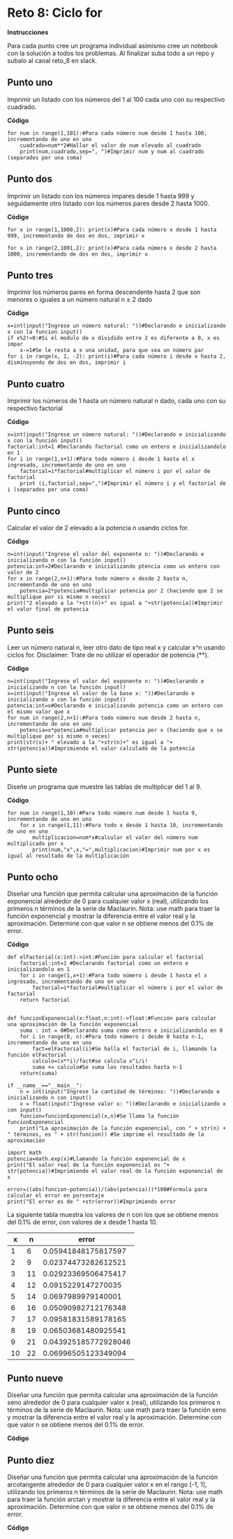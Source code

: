 # Reto 8: Ciclo for

**Instrucciones**

Para cada punto cree un programa individual asimismo cree un notebook con la solución a todos los problemas. Al finalizar suba todo a un repo y subalo al canal reto_8 en slack.

## Punto uno
Imprimir un listado con los números del 1 al 100 cada uno con su respectivo cuadrado.

**Código**
```
for num in range(1,101):#Para cada número num desde 1 hasta 100, incrementando de uno en uno
    cuadrado=num**2#Hallar el valor de num elevado al cuadrado
    print(num,cuadrado,sep=", ")#Imprimir num y num al cuadrado (separados por una coma)
```

## Punto dos
Imprimir un listado con los números impares desde 1 hasta 999 y seguidamente otro listado con los números pares desde 2 hasta 1000.

**Código**
```
for x in range(1,1000,2): print(x)#Para cada número x desde 1 hasta 999, incrementando de dos en dos, imprimir x

for x in range(2,1001,2): print(x)#Para cada número x desde 2 hasta 1000, incrementando de dos en dos, imprimir x
```

## Punto tres
Imprimir los números pares en forma descendente hasta 2 que son menores o iguales a un número natural n ≥ 2 dado

**Código**
```
x=int(input("Ingrese un número natural: "))#Declarando e inicializando x con la funcion input()
if x%2!=0:#Si el modulo de x dividido entre 2 es diferente a 0, x es impar
    x-=1#Se le resta a x una unidad, para que sea un número par
for i in range(x, 1, -2): print(i)#Para cada número i desde x hasta 2, disminuyendo de dos en dos, imprimir i
```

## Punto cuatro
Imprimir los números de 1 hasta un número natural n dado, cada uno con su respectivo factorial

**Código**
```
x=int(input("Ingrese un número natural: "))#Declarando e inicializando x con la función input()
factorial:int=1 #Declarando factorial como un entero e inicializandolo en 1
for i in range(1,x+1):#Para todo número i desde 1 hasta el x ingresado, incrementando de uno en uno
    factorial=i*factorial#multiplicar el número i por el valor de factorial
    print (i,factorial,sep=",")#Imprimir el número i y el factorial de i (separados por una coma)
```
## Punto cinco
Calcular el valor de 2 elevado a la potencia n usando ciclos for.

**Código**
```
n=int(input("Ingrese el valor del exponente n: "))#Declarando e inicializando n con la función input()
potencia:int=2#Declarando e inicializando ptencia como un entero con valor de 2
for x in range(2,n+1):#Para todo número x desde 2 hasta n, incrementando de uno en uno
    potencia=2*potencia#multiplicar potencia por 2 (haciendo que 2 se multiplique por si mismo n veces)
print("2 elevado a la "+str(n)+" es igual a "+str(potencia))#Imprimir el valor final de potencia
```

## Punto seis
Leer un número natural n, leer otro dato de tipo real x y calcular x^n usando ciclos for. Disclaimer: Trate de no utilizar el operador de potencia (**).

**Código**
```
n=int(input("Ingrese el valor del exponente n: "))#Declarando e inicializando n con la función input()
x=int(input("Ingrese el valor de la base x: "))#Declarando e inicializando x con la función input()
potencia:int=x#Declarando e inicializando potencia como un entero con el mismo valor que x
for num in range(2,n+1):#Para todo número num desde 2 hasta n, incrementando de uno en uno
    potencia=x*potencia#multiplicar potencia por x (haciendo que x se multiplique por si mismo n veces)
print(str(x)+ " elevado a la "+str(n)+" es igual a "+ str(potencia))#Imprimiendo el valor calculado de la potencia
```
## Punto siete
Diseñe un programa que muestre las tablas de multiplicar del 1 al 9.

**Código**
```
for num in range(1,10):#Para todo número num desde 1 hasta 9, incrementando de uno en uno
    for x in range(1,11):#Para todo x desde 1 hasta 10, incrementando de uno en uno
        multiplicacion=num*x#calcular el valor del número num multiplicado por x
        print(num,"x",x,"=",multiplicacion)#Imprimir num por x es igual al resultado de la multiplicación
```

## Punto ocho
Diseñar una función que permita calcular una aproximación de la función exponencial alrededor de 0 para cualquier valor x (real), utilizando los primeros n términos de la serie de Maclaurin. Nota: use math para traer la función exponencial y mostrar la diferencia entre el valor real y la aproximación. Determine con que valor n se obtiene menos del 0.1% de error.

**Código**
```
def elFactorial(x:int)->int:#Función para calcular el factorial
    factorial:int=1 #Declarando factorial como un entero e inicializandolo en 1
    for i in range(1,x+1):#Para todo número i desde 1 hasta el x ingresado, incrementando de uno en uno
        factorial=i*factorial#multiplicar el número i por el valor de factorial
    return factorial


def funcionExponencial(x:float,n:int)->float:#Función para calcular una aproximación de la función exponencial
    suma : int = 0#Declarando suma como entero e inicializandolo en 0
    for i in range(0, n):#Para todo número i desde 0 hasta n-1, incrementando de uno en uno
        fact=elFactorial(i)#Se halla el factorial de i, llamando la función elFactorial
        calculo=(x**i)/fact#se calcula x^i/i!
        suma += calculo#Se suma los resultados hasta n-1
    return(suma)

if __name__=="__main__":
    n = int(input("Ingrese la cantidad de términos: "))#Declarando e inicializando n con input()
    x = float(input("Ingrese valor x: "))#Declarando e inicializando x con input()
    funcion=funcionExponencial(x,n)#Se llama la función funcionExponencial
    print("La aproximación de la función exponencial, con " + str(n) + " términos, es " + str(funcion)) #Se imprime el resultado de la aproximación

import math
potencia=math.exp(x)#Llamando la función exponencial de x
print("El valor real de la función exponencial es "+ str(potencia))#Imprimiendo el valor real de la función exponencial de x

error=((abs(funcion-potencia))/(abs(potencia)))*100#Formula para calcular el error en porcentaje
print("El error es de " +str(error))#Imprimiendo error
```

La siguiente tabla muestra los valores de n con los que se obtiene menos del 0.1% de error, con valores de x desde 1 hasta 10.

|  x  |  n  |error               |
|-----|-----|--------------------|
|  1  |  6  |0.05941848175817597 | 
|  2  |  9  |0.02374473282612521 | 
|  3  |  11 |0.02923369506475417 | 
|  4  |  12 |0.0915229147270035  | 
|  5  |  14 |0.0697989979140001  | 
|  6  |  16 |0.05090982712176348 | 
|  7  |  17 |0.09581831589178165 | 
|  8  |  19 |0.06503681480925541 | 
|  9  |  21 |0.043925185772928046| 
|  10 |  22 |0.06996505123349094 | 


## Punto nueve
Diseñar una función que permita calcular una aproximación de la función seno alrededor de 0 para cualquier valor x (real), utilizando los primeros n términos de la serie de Maclaurin. Nota: use math para traer la función seno y mostrar la diferencia entre el valor real y la aproximación. Determine con que valor n se obtiene menos del 0.1% de error.

**Código**

## Punto diez
Diseñar una función que permita calcular una aproximación de la función arcotangente alrededor de 0 para cualquier valor x en el rango [-1, 1], utilizando los primeros n términos de la serie de Maclaurin. Nota: use math para traer la función arctan y mostrar la diferencia entre el valor real y la aproximación. Determine con que valor n se obtiene menos del 0.1% de error.

**Código**
